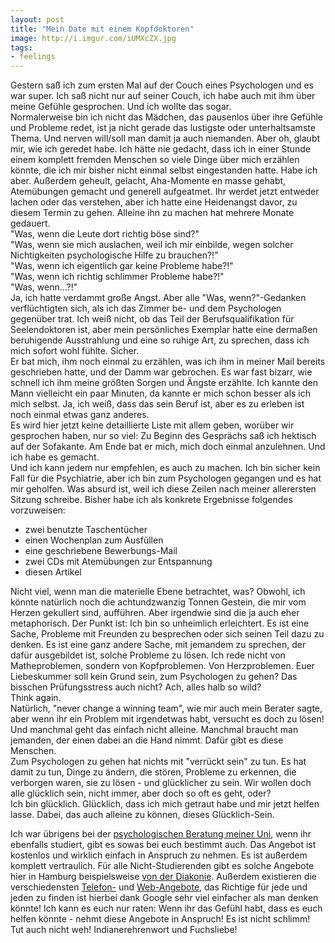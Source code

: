 ```yaml
---
layout: post
title: "Mein Date mit einem Kopfdoktoren"
image: http://i.imgur.com/iUMXcZX.jpg
tags:
- feelings
---   
```

Gestern saß ich zum ersten Mal auf der Couch eines Psychologen und es war super. Ich saß nicht nur auf seiner Couch, ich habe auch mit ihm über meine Gefühle gesprochen. Und ich wollte das sogar.  
Normalerweise bin ich nicht das Mädchen, das pausenlos über ihre Gefühle und Probleme redet, ist ja nicht gerade das lustigste oder unterhaltsamste Thema. Und nerven will/soll man damit ja auch niemanden. 
Aber oh, glaubt mir, wie ich geredet habe. Ich hätte nie gedacht, dass ich in einer Stunde einem komplett fremden Menschen so viele Dinge über mich erzählen könnte, die ich mir bisher nicht einmal selbst eingestanden hatte. Habe ich aber. Außerdem geheult, gelacht, Aha-Momente en masse gehabt, Atemübungen gemacht und generell aufgeatmet. 
Ihr werdet jetzt entweder lachen oder das verstehen, aber ich hatte eine Heidenangst davor, zu diesem Termin zu gehen. Alleine ihn zu machen hat mehrere Monate gedauert.   
"Was, wenn die Leute dort richtig böse sind?"  
"Was, wenn sie mich auslachen, weil ich mir einbilde, wegen solcher Nichtigkeiten psychologische Hilfe zu brauchen?!"  
"Was, wenn ich eigentlich gar keine Probleme habe?!"  
"Was, wenn ich richtig schlimmer Probleme habe?!"  
"Was, wenn...?!"  
Ja, ich hatte verdammt große Angst. Aber alle "Was, wenn?"-Gedanken verflüchtigten sich, als ich das Zimmer be- und dem Psychologen gegenüber trat. Ich weiß nicht, ob das Teil der Berufsqualifikation für Seelendoktoren ist, aber mein persönliches Exemplar hatte eine dermaßen beruhigende Ausstrahlung und eine so ruhige Art, zu sprechen, dass ich mich sofort wohl fühlte. Sicher.   
Er bat mich, ihm noch einmal zu erzählen, was ich ihm in meiner Mail bereits geschrieben hatte, und der Damm war gebrochen. Es war fast bizarr, wie schnell ich ihm meine größten Sorgen und Ängste erzählte. Ich kannte den Mann vielleicht ein paar Minuten, da kannte er mich schon besser als ich mich selbst. Ja, ich weiß, dass das sein Beruf ist, aber es zu erleben ist noch einmal etwas ganz anderes.   
Es wird hier jetzt keine detaillierte Liste mit allem geben, worüber wir gesprochen haben, nur so viel: Zu Beginn des Gesprächs saß ich hektisch auf der Sofakante. Am Ende bat er mich, mich doch einmal anzulehnen. Und ich habe es gemacht.  
Und ich kann jedem nur empfehlen, es auch zu machen. Ich bin sicher kein Fall für die Psychiatrie, aber ich bin zum Psychologen gegangen und es hat mir geholfen. Was absurd ist, weil ich diese Zeilen nach meiner allerersten Sitzung schreibe. Bisher habe ich als konkrete Ergebnisse folgendes vorzuweisen:

* zwei benutzte Taschentücher
* einen Wochenplan zum Ausfüllen
* eine geschriebene Bewerbungs-Mail
* zwei CDs mit Atemübungen zur Entspannung
* diesen Artikel

Nicht viel, wenn man die materielle Ebene betrachtet, was? Obwohl, ich könnte natürlich noch die achtundzwanzig Tonnen Gestein, die mir vom Herzen gekullert sind, aufführen. Aber irgendwie sind die ja auch eher metaphorisch. Der Punkt ist: Ich bin so unheimlich erleichtert. Es ist eine Sache, Probleme mit Freunden zu besprechen oder sich seinen Teil dazu zu denken. Es ist eine ganz andere Sache, mit jemandem zu sprechen, der dafür ausgebildet ist, solche Probleme zu lösen. Ich rede nicht von Matheproblemen, sondern von Kopfproblemen. Von Herzproblemen. 
Euer Liebeskummer soll kein Grund sein, zum Psychologen zu gehen? Das bisschen Prüfungsstress auch nicht? Ach, alles halb so wild?  
Think again.  
Natürlich, "never change a winning team", wie mir auch mein Berater sagte, aber wenn ihr ein Problem mit irgendetwas habt, versucht es doch zu lösen! Und manchmal geht das einfach nicht alleine. Manchmal braucht man jemanden, der einen dabei an die Hand nimmt. Dafür gibt es diese Menschen.  
Zum Psychologen zu gehen hat nichts mit "verrückt sein" zu tun. Es hat damit zu tun, Dinge zu ändern, die stören, Probleme zu erkennen, die verborgen waren, sie zu lösen - und glücklicher zu sein. Wir wollen doch alle glücklich sein, nicht immer, aber doch so oft es geht, oder?   
Ich bin glücklich. Glücklich, dass ich mich getraut habe und mir jetzt helfen lasse. Dabei, das auch alleine zu können, dieses Glücklich-Sein.


Ich war übrigens bei der [psychologischen Beratung meiner Uni](http://www.uni-hamburg.de/campuscenter/beratung/psychologische-beratung.html), wenn ihr ebenfalls studiert, gibt es sowas bei euch bestimmt auch. Das Angebot ist kostenlos und wirklich einfach in Anspruch zu nehmen. Es ist außerdem komplett vertraulich. 
Für alle Nicht-Studierenden gibt es solche Angebote hier in Hamburg beispielsweise [von der Diakonie](http://www.diakonie-hamburg.de/web/visitenkarte/Psychologische-Beratung). Außerdem existieren die verschiedensten [Telefon-](http://www.telefonseelsorge.de/) und [Web-Angebote](http://www.psychomeda.de/online-beratung/), das Richtige für jede und jeden zu finden ist hierbei dank Google sehr viel einfacher als man denken könnte! Ich kann es euch nur raten: Wenn ihr das Gefühl habt, dass es euch helfen könnte - nehmt diese Angebote in Anspruch! Es ist nicht schlimm! Tut auch nicht weh! Indianerehrenwort und Fuchsliebe!
